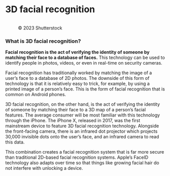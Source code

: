 # 3D facial recognition

<figure><img src="https://images.versus.io/property/facialrecognition-1598411928590.variety.jpg" alt=""><figcaption><p>© 2023 Shutterstock</p></figcaption></figure>

### What is 3D facial recognition?

**Facial recognition is the act of verifying the identity of someone by matching their face to a database of faces.** This technology can be used to identify people in photos, videos, or even in real-time on security cameras.

Facial recognition has traditionally worked by matching the image of a user’s face to a database of 2D photos. The downside of this form of technology is that it is relatively easy to trick, for example, by using a printed image of a person’s face. This is the form of facial recognition that is common on Android phones.

3D facial recognition, on the other hand, is the act of verifying the identity of someone by matching their face to a 3D map of a person’s facial features. The average consumer will be most familiar with this technology through the iPhone. The iPhone X, released in 2017, was the first mainstream device to feature 3D facial recognition technology. Alongside the front-facing camera, there is an infrared dot projector which projects 30,000 invisible dots onto the user’s face, and an infrared camera to read this data.&#x20;

This combination creates a facial recognition system that is far more secure than traditional 2D-based facial recognition systems. Apple’s FaceID technology also adapts over time so that things like growing facial hair do not interfere with unlocking a device.&#x20;

